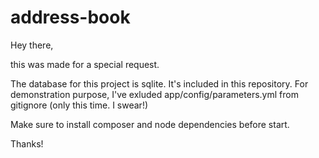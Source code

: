 # address-book
Hey there,

this was made for a special request.

The database for this project is sqlite. It's included in this repository.
For demonstration purpose, I've exluded app/config/parameters.yml from gitignore (only this time. I swear!)

Make sure to install composer and node dependencies before start.

Thanks!
